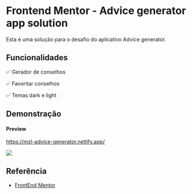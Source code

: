
# Frontend Mentor - Advice generator app solution

Esta é uma solução para o desafio do aplicativo Advice generator.




## Funcionalidades

✅ Gerador de conselhos

✅ Favoritar conselhos

✅ Temas dark e light


## Demonstração

#### Preview
https://mzl-advice-generator.netlify.app/

![](https://i.imgur.com/1FXWytF.gif)


## Referência

 - [FrontEnd Mentor](https://awesomeopensource.com/project/elangosundar/awesome-README-templates)

